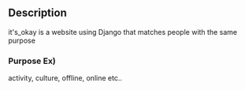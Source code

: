## Description

it's_okay is a website using Django that matches people with the same purpose

### Purpose Ex)

activity, culture, offline, online etc..
